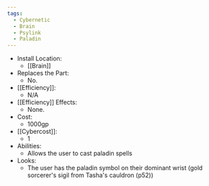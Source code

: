```yaml
---
tags:
  - Cybernetic
  - Brain
  - Psylink
  - Paladin
---
```

* Install Location:
	* [[Brain]]
* Replaces the Part:
	* No.
* [[Efficiency]]:
	* N/A
* [[Efficiency]] Effects:
	- None.
* Cost:
	* 1000gp
* [[Cybercost]]:
	* 1
* Abilities:
	* Allows the user to cast paladin spells
* Looks:
	* The user has the paladin symbol on their dominant wrist (gold sorcerer's sigil from Tasha's cauldron (p52))
